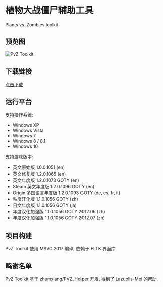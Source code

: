 
# 植物大战僵尸辅助工具

Plants vs. Zombies toolkit.

## 预览图

![PvZ Toolkit](https://github.com/lmintlcx/pvztoolkit/raw/master/img/ptk.gif)

## 下载链接

[点击下载](https://pvz.lmintlcx.com/toolkit/)

## 运行平台

支持操作系统:

- Windows XP
- Windows Vista
- Windows 7
- Windows 8 / 8.1
- Windows 10

支持游戏版本:

- 英文原始版 1.0.0.1051 (en)
- 英文修复版 1.2.0.1065 (en)
- 英文年度版 1.2.0.1073 GOTY (en)
- Steam 英文年度版 1.2.0.1096 GOTY (en)
- Origin 多国语言年度版 1.2.0.1093 GOTY (de, es, fr, it)
- 粘度汗化版 1.1.0.1056 GOTY (zh)
- 日文年度版 1.1.0.1056 GOTY (ja)
- 年度汉化加强版 1.1.0.1056 GOTY 2012.06 (zh)
- 年度汉化加强版 1.1.0.1056 GOTY 2012.07 (zh)

## 项目构建

PvZ Toolkit 使用 MSVC 2017 编译, 依赖于 FLTK 界面库.

## 鸣谢名单

PvZ Toolkit 基于 [zhumxiang/PVZ_Helper](https://github.com/zhumxiang/PVZ_Helper) 开发, 得到了 [Lazuplis-Mei](https://github.com/Lazuplis-Mei) 的帮助.
